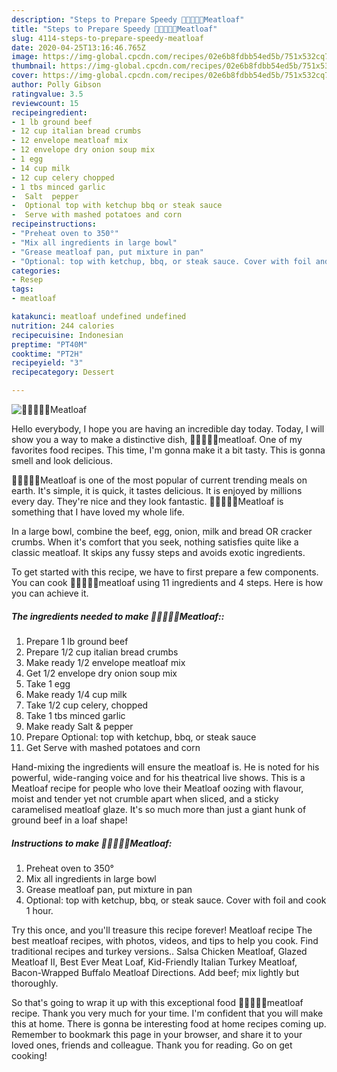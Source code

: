 ```yaml
---
description: "Steps to Prepare Speedy 🌟🌟🌟🌟🌟Meatloaf"
title: "Steps to Prepare Speedy 🌟🌟🌟🌟🌟Meatloaf"
slug: 4114-steps-to-prepare-speedy-meatloaf
date: 2020-04-25T13:16:46.765Z
image: https://img-global.cpcdn.com/recipes/02e6b8fdbb54ed5b/751x532cq70/🌟🌟🌟🌟🌟meatloaf-recipe-main-photo.jpg
thumbnail: https://img-global.cpcdn.com/recipes/02e6b8fdbb54ed5b/751x532cq70/🌟🌟🌟🌟🌟meatloaf-recipe-main-photo.jpg
cover: https://img-global.cpcdn.com/recipes/02e6b8fdbb54ed5b/751x532cq70/🌟🌟🌟🌟🌟meatloaf-recipe-main-photo.jpg
author: Polly Gibson
ratingvalue: 3.5
reviewcount: 15
recipeingredient:
- 1 lb ground beef
- 12 cup italian bread crumbs
- 12 envelope meatloaf mix
- 12 envelope dry onion soup mix
- 1 egg
- 14 cup milk
- 12 cup celery chopped
- 1 tbs minced garlic
-  Salt  pepper
-  Optional top with ketchup bbq or steak sauce
-  Serve with mashed potatoes and corn
recipeinstructions:
- "Preheat oven to 350°"
- "Mix all ingredients in large bowl"
- "Grease meatloaf pan, put mixture in pan"
- "Optional: top with ketchup, bbq, or steak sauce. Cover with foil and cook 1 hour."
categories:
- Resep
tags:
- meatloaf

katakunci: meatloaf undefined undefined
nutrition: 244 calories
recipecuisine: Indonesian
preptime: "PT40M"
cooktime: "PT2H"
recipeyield: "3"
recipecategory: Dessert

---
```



![🌟🌟🌟🌟🌟Meatloaf](https://img-global.cpcdn.com/recipes/02e6b8fdbb54ed5b/751x532cq70/🌟🌟🌟🌟🌟meatloaf-recipe-main-photo.jpg)

Hello everybody, I hope you are having an incredible day today. Today, I will show you a way to make a distinctive dish, 🌟🌟🌟🌟🌟meatloaf. One of my favorites food recipes. This time, I'm gonna make it a bit tasty. This is gonna smell and look delicious.

🌟🌟🌟🌟🌟Meatloaf is one of the most popular of current trending meals on earth. It's simple, it is quick, it tastes delicious. It is enjoyed by millions every day. They're nice and they look fantastic. 🌟🌟🌟🌟🌟Meatloaf is something that I have loved my whole life.

In a large bowl, combine the beef, egg, onion, milk and bread OR cracker crumbs. When it&#39;s comfort that you seek, nothing satisfies quite like a classic meatloaf. It skips any fussy steps and avoids exotic ingredients.


To get started with this recipe, we have to first prepare a few components. You can cook 🌟🌟🌟🌟🌟meatloaf using 11 ingredients and 4 steps. Here is how you can achieve it.

##### The ingredients needed to make 🌟🌟🌟🌟🌟Meatloaf::

1. Prepare 1 lb ground beef
1. Prepare 1/2 cup italian bread crumbs
1. Make ready 1/2 envelope meatloaf mix
1. Get 1/2 envelope dry onion soup mix
1. Take 1 egg
1. Make ready 1/4 cup milk
1. Take 1/2 cup celery, chopped
1. Take 1 tbs minced garlic
1. Make ready  Salt &amp; pepper
1. Prepare  Optional: top with ketchup, bbq, or steak sauce
1. Get  Serve with mashed potatoes and corn


Hand-mixing the ingredients will ensure the meatloaf is. He is noted for his powerful, wide-ranging voice and for his theatrical live shows. This is a Meatloaf recipe for people who love their Meatloaf oozing with flavour, moist and tender yet not crumble apart when sliced, and a sticky caramelised meatloaf glaze. It&#39;s so much more than just a giant hunk of ground beef in a loaf shape! 

##### Instructions to make 🌟🌟🌟🌟🌟Meatloaf:

1. Preheat oven to 350°
1. Mix all ingredients in large bowl
1. Grease meatloaf pan, put mixture in pan
1. Optional: top with ketchup, bbq, or steak sauce. Cover with foil and cook 1 hour.


Try this once, and you&#39;ll treasure this recipe forever! Meatloaf recipe The best meatloaf recipes, with photos, videos, and tips to help you cook. Find traditional recipes and turkey versions.. Salsa Chicken Meatloaf, Glazed Meatloaf II, Best Ever Meat Loaf, Kid-Friendly Italian Turkey Meatloaf, Bacon-Wrapped Buffalo Meatloaf Directions. Add beef; mix lightly but thoroughly. 

So that's going to wrap it up with this exceptional food 🌟🌟🌟🌟🌟meatloaf recipe. Thank you very much for your time. I'm confident that you will make this at home. There is gonna be interesting food at home recipes coming up. Remember to bookmark this page in your browser, and share it to your loved ones, friends and colleague. Thank you for reading. Go on get cooking!

